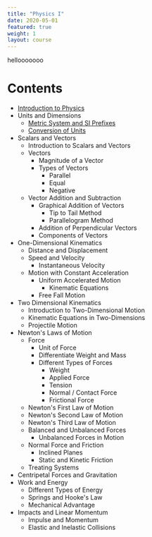 ```yaml
---
title: "Physics I"
date: 2020-05-01
featured: true
weight: 1
layout: course
---
```


hellooooooo


# Contents
- [Introduction to Physics](1.1-introduction-to-physics)
- Units and Dimensions
	- [Metric System and SI Prefixes](1.2-metric-system-and-SI-prefixes)
	- [Conversion of Units](1.3-conversion-of-units)
- Scalars and Vectors
	- Introduction to Scalars and Vectors
	- Vectors
		- Magnitude of a Vector
		- Types of Vectors
			- Parallel
			- Equal
			- Negative
	- Vector Addition and Subtraction
		- Graphical Addition of Vectors
			- Tip to Tail Method
			- Parallelogram Method
		- Addition of Perpendicular Vectors 
		- Components of Vectors
- One-Dimensional Kinematics
	- Distance and Displacement
	- Speed and Velocity
		- Instantaneous Velocity
	- Motion with Constant Acceleration
		- Uniform Accelerated Motion
			- Kinematic Equations
		- Free Fall Motion
- Two Dimensional Kinematics
	- Introduction to Two-Dimensional Motion
	- Kinematic Equations in Two-Dimensions
	- Projectile Motion
- Newton's Laws of Motion
	- Force
		- Unit of Force
		- Differentiate Weight and Mass
		- Different Types of Forces
			- Weight
			- Applied Force
			- Tension
			- Normal / Contact Force
			- Frictional Force
	- Newton's First Law of Motion
	- Newton's Second Law of Motion
	- Newton's Third Law of Motion
	- Balanced and Unbalanced Forces
		- Unbalanced Forces in Motion
	- Normal Force and Friction
		- Inclined Planes
		- Static and Kinetic Friction
	- Treating Systems
- Centripetal Forces and Gravitation
- Work and Energy
	- Different Types of Energy
	- Springs and Hooke's Law
	- Mechanical Advantage
- Impacts and Linear Momentum
	- Impulse and Momentum
	- Elastic and Inelastic Collisions
